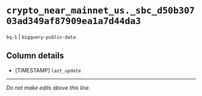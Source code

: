 # `crypto_near_mainnet_us._sbc_d50b30703ad349af87909ea1a7d44da3`
`bq-1` | `bigquery-public-data`

## Column details
* [TIMESTAMP] `last_update`

-------------------------------------------------------------------------------
*Do not make edits above this line.*

